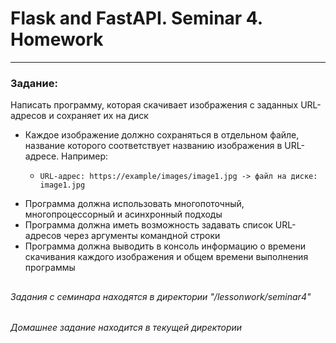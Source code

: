 # Flask and FastAPI. Seminar 4. Homework
---  

### Задание:

Написать программу, которая скачивает изображения с заданных URL-адресов и сохраняет их на диск 
- Каждое изображение должно сохраняться в отдельном файле, название которого соответствует названию изображения в URL-адресе.
Например: 
  -     URL-адрес: https://example/images/image1.jpg -> файл на диске: image1.jpg
- Программа должна использовать многопоточный, многопроцессорный и асинхронный подходы
- Программа должна иметь возможность задавать список URL-адресов через аргументы командной строки
- Программа должна выводить в консоль информацию о времени скачивания каждого изображения и общем времени выполнения программы

##
###### Задания с семинара находятся в директории "/lessonwork/seminar4"
###### Домашнее задание находится в текущей директории
##